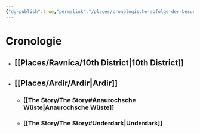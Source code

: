 ```yaml
---
{"dg-publish":true,"permalink":"/places/cronologische-abfolge-der-besuche/","dgHomeLink":true,"dgPassFrontmatter":true}
---
```


# Cronologie
- ## [[Places/Ravnica/10th District|10th District]]
- ## [[Places/Ardir/Ardir|Ardir]]
	- ### [[The Story/The Story#Anaurochsche Wüste|Anaurochsche Wüste]]
	- ### [[The Story/The Story#Underdark|Underdark]]
